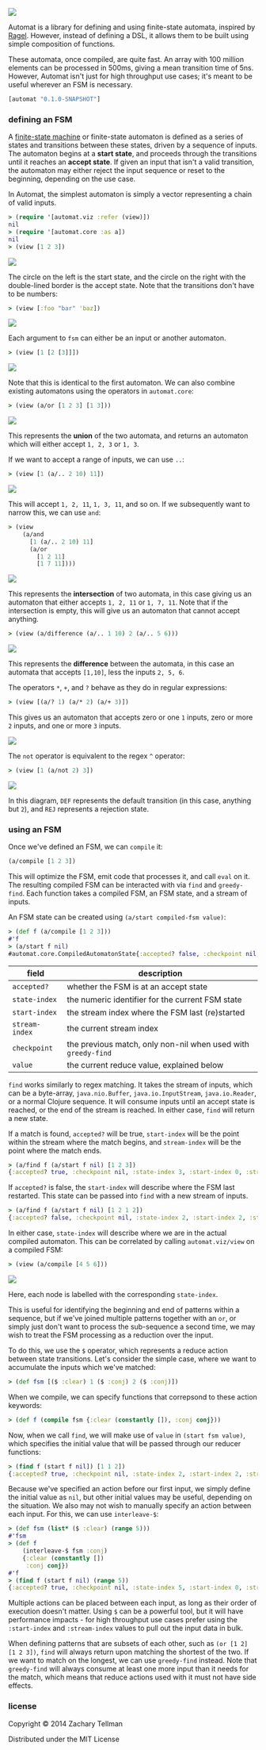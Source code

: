 ![](docs/automat.JPG)

Automat is a library for defining and using finite-state automata, inspired by [Ragel](http://www.complang.org/ragel/).  However, instead of defining a DSL, it allows them to be built using simple composition of functions.

These automata, once compiled, are quite fast.  An array with 100 million elements can be processed in 500ms, giving a mean transition time of 5ns.  However, Automat isn't just for high throughput use cases; it's meant to be useful wherever an FSM is necessary.

```clj
[automat "0.1.0-SNAPSHOT"]
```

### defining an FSM

A [finite-state machine](http://en.wikipedia.org/wiki/Finite-state_machine) or finite-state automaton is defined as a series of states and transitions between these states, driven by a sequence of inputs. The automaton begins at a **start state**, and proceeds through the transitions until it reaches an **accept state**.  If given an input that isn't a valid transition, the automaton may either reject the input sequence or reset to the beginning, depending on the use case.

In Automat, the simplest automaton is simply a vector representing a chain of valid inputs.

```clj
> (require '[automat.viz :refer (view)])
nil
> (require '[automat.core :as a])
nil
> (view [1 2 3])
```

![](docs/readme-0.png)

The circle on the left is the start state, and the circle on the right with the double-lined border is the accept state.  Note that the transitions don't have to be numbers:

```clj
> (view [:foo "bar" 'baz])
```

![](docs/readme-1.png)

Each argument to `fsm` can either be an input or another automaton.

```clj
> (view [1 [2 [3]]])
```

![](docs/readme-0.png)

Note that this is identical to the first automaton.  We can also combine existing automatons using the operators in `automat.core`:

```clj
> (view (a/or [1 2 3] [1 3]))
```

![](docs/readme-2.png)

This represents the **union** of the two automata, and returns an automaton which will either accept `1, 2, 3` or `1, 3`.

If we want to accept a range of inputs, we can use `..`:

```clj
> (view [1 (a/.. 2 10) 11])
```

![](docs/readme-3.png)

This will accept `1, 2, 11`, `1, 3, 11`, and so on.  If we subsequently want to narrow this, we can use `and`:

```clj
> (view
    (a/and
      [1 (a/.. 2 10) 11]
      (a/or
        [1 2 11]
        [1 7 11])))
```

![](docs/readme-4.png)

This represents the **intersection** of two automata, in this case giving us an automaton that either accepts `1, 2, 11` or `1, 7, 11`.  Note that if the intersection is empty, this will give us an automaton that cannot accept anything.

```clj
> (view (a/difference (a/.. 1 10) 2 (a/.. 5 6)))
```

![](docs/readme-7.png)

This represents the **difference** between the automata, in this case an automata that accepts `[1,10]`, less the inputs `2, 5, 6`.

The operators `*`, `+`, and `?` behave as they do in regular expressions:

```clj
> (view [(a/? 1) (a/* 2) (a/+ 3)])
```

This gives us an automaton that accepts zero or one `1` inputs, zero or more `2` inputs, and one or more `3` inputs.

![](docs/readme-5.png)

The `not` operator is equivalent to the regex `^` operator:

```clj
> (view [1 (a/not 2) 3])
```

![](docs/readme-6.png)

In this diagram, `DEF` represents the default transition (in this case, anything but `2`), and `REJ` represents a rejection state.

### using an FSM

Once we've defined an FSM, we can `compile` it:

```clj
(a/compile [1 2 3])
```

This will optimize the FSM, emit code that processes it, and call `eval` on it.  The resulting compiled FSM can be interacted with via `find` and `greedy-find`.  Each function takes a compiled FSM, an FSM state, and a stream of inputs.

An FSM state can be created using `(a/start compiled-fsm value)`:

```clj
> (def f (a/compile [1 2 3]))
#'f
> (a/start f nil)
#automat.core.CompiledAutomatonState{:accepted? false, :checkpoint nil, :state-index 0, :start-index 0, :stream-index 0, :value nil}
```

| field | description |
|-------|-------------|
| `accepted?` | whether the FSM is at an accept state |
| `state-index` | the numeric identifier for the current FSM state |
| `start-index` | the stream index where the FSM last (re)started |
| `stream-index` | the current stream index |
| `checkpoint` | the previous match, only non-nil when used with `greedy-find` |
| `value` | the current reduce value, explained below |

`find` works similarly to regex matching.  It takes the stream of inputs, which can be a byte-array, `java.nio.Buffer`, `java.io.InputStream`, `java.io.Reader`, or a normal Clojure sequence. It will consume inputs until an accept state is reached, or the end of the stream is reached.  In either case, `find` will return a new state.

If a match is found, `accepted?` will be true, `start-index` will be the point within the stream where the match begins, and `stream-index` will be the point where the match ends.

```clj
> (a/find f (a/start f nil) [1 2 3])
{:accepted? true, :checkpoint nil, :state-index 3, :start-index 0, :stream-index 3, :value nil}
```

If `accepted?` is false, the `start-index` will describe where the FSM last restarted.  This state can be passed into `find` with a new stream of inputs.

```clj
> (a/find f (a/start f nil) [1 2 1 2])
{:accepted? false, :checkpoint nil, :state-index 2, :start-index 2, :stream-index 4, :value nil)}
```

In either case, `state-index` will describe where we are in the actual compiled automaton.  This can be correlated by calling `automat.viz/view` on a compiled FSM:

```clj
> (view (a/compile [4 5 6]))
```

![](docs/readme-8.png)

Here, each node is labelled with the corresponding `state-index`.

This is useful for identifying the beginning and end of patterns within a sequence, but if we've joined multiple patterns together with an `or`, or simply just don't want to process the sub-sequence a second time, we may wish to treat the FSM processing as a reduction over the input.

To do this, we use the `$` operator, which represents a reduce action between state transitions.  Let's consider the simple case, where we want to accumulate the inputs which we've matched:

```clj
> (def fsm [($ :clear) 1 ($ :conj) 2 ($ :conj)])
```

When we compile, we can specify functions that correpsond to these action keywords:

```clj
> (def f (compile fsm {:clear (constantly []), :conj conj}))
```

Now, when we call `find`, we will make use of `value` in `(start fsm value)`, which specifies the initial value that will be passed through our reducer functions:

```clj
> (find f (start f nil]) [1 1 2])
{:accepted? true, :checkpoint nil, :state-index 2, :start-index 2, :stream-index 4, :value [1 2]}
```

Because we've specified an action before our first input, we simply define the initial value as `nil`, but other initial values may be useful, depending on the situation.  We also may not wish to manually specify an action between each input.  For this, we can use `interleave-$`:

```clj
> (def fsm (list* ($ :clear) (range 5)))
#'fsm
> (def f
    (interleave-$ fsm :conj)
    {:clear (constantly [])
     :conj conj})
#'f
> (find f (start f nil) (range 5))
{:accepted? true, :checkpoint nil, :state-index 5, :start-index 0, :stream-index 5, :value [0 1 2 3 4]}
```

Multiple actions can be placed between each input, as long as their order of execution doesn't matter.  Using `$` can be a powerful tool, but it will have performance impacts - for high throughput use cases prefer using the `:start-index` and `:stream-index` values to pull out the input data in bulk.

When defining patterns that are subsets of each other, such as `(or [1 2] [1 2 3])`, `find` will always return upon matching the shortest of the two.  If we want to match on the longest, we can use `greedy-find` instead.  Note that `greedy-find` will always consume at least one more input than it needs for the match, which means that reduce actions used with it must not have side effects.

### license

Copyright © 2014 Zachary Tellman

Distributed under the MIT License
